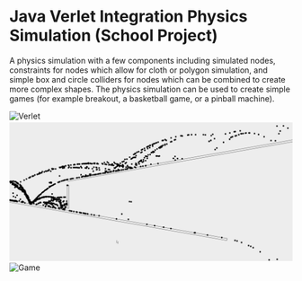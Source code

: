 # Java Verlet Integration Physics Simulation (School Project)
A physics simulation with a few components including simulated nodes, constraints for nodes which allow for cloth or polygon simulation, and simple box and circle colliders for nodes which can be combined to create more complex shapes. The physics simulation can be used to create simple games (for example breakout, a basketball game, or a pinball machine).

![Verlet](images/verlet.gif)
![Slopes](images/slopes.gif)
![Game](images/game.gif)
